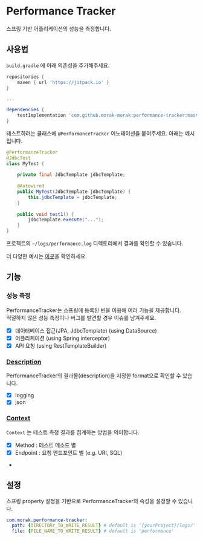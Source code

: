 # Performance Tracker
스프링 기반 어플리케이션의 성능을 측정합니다.

##  사용법
`build.gradle` 에 아래 의존성을 추가해주세요.

```groovy
repositories {
    maven { url 'https://jitpack.io' }
}

...

dependencies {
    testImplementation 'com.github.morak-morak:performance-tracker:master-SNAPSHOT'
}
```

테스트하려는 클래스에 `@PerformanceTracker` 어노테이션을 붙여주세요. 아래는 예시입니다.

```java
@PerformanceTracker
@JdbcTest
class MyTest {
    
    private final JdbcTemplate jdbcTemplate;
    
    @Autowired
    public MyTest(JdbcTemplate jdbcTemplate) {
        this.jdbcTemplate = jdbcTemplate;
    }
    
    public void test1() {
        jdbcTemplate.execute("...");
    }
}
```

프로젝트의 `~/logs/performance.log` 디렉토리에서 결과를 확인할 수 있습니다.

더 다양한 예시는 [이곳](./docs/EXAMPLE.md)을 확인하세요.
## 기능
### 성능 측정
PerformanceTracker는 스프링에 등록된 빈을 이용해 여러 기능을 제공합니다.  
적절하지 않은 성능 측정이나 버그를 발견할 경우 이슈를 남겨주세요. 

- [x] 데이터베이스 접근(JPA, JdbcTemplate) (using DataSource)
- [x] 어플리케이션 (using Spring interceptor)
- [x] API 요청 (using RestTemplateBuilder)

### [Description](./docs/Descriptions.md)
PerformanceTracker의 결과물(description)을 지정한 format으로 확인할 수 있습니다.

- [x] logging
- [x] json

### [Context](./docs/Contexts.md)
`Context` 는 테스트 측정 결과를 집계하는 방법을 의미합니다.

- [x] Method : 테스트 메소드 별
- [x] Endpoint : 요청 엔드포인트 별 (e.g. URI, SQL)
- 
## 설정

스프링 property 설정을 기반으로 PerformanceTracker의 속성을 설정할 수 있습니다.

```yml
com.morak.performance-tracker:
  path: {DIRECTORY_TO_WRITE_RESULT} # default is '{yourProject}/logs/'
  file: {FILE_NAME_TO_WRITE_RESULT} # default is 'performance'
```

